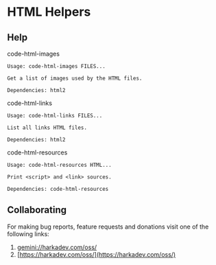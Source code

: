 # HTML Helpers

## Help

code-html-images

    Usage: code-html-images FILES...
    
    Get a list of images used by the HTML files.
    
    Dependencies: html2

code-html-links

    Usage: code-html-links FILES...
    
    List all links HTML files.
    
    Dependencies: html2

code-html-resources

    Usage: code-html-resources HTML...
    
    Print <script> and <link> sources.
    
    Dependencies: code-html-resources

## Collaborating

For making bug reports, feature requests and donations visit
one of the following links:

1. [gemini://harkadev.com/oss/](gemini://harkadev.com/oss/)
2. [https://harkadev.com/oss/](https://harkadev.com/oss/)
